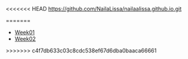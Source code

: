 <<<<<<< HEAD
https://github.com/NailaLissa/nailaalissa.github.io.git

=======
<ul>
<li><a href="https://nailaalissa.github.io/HTML-CSs/week01/">Week01</a></li>
<li><a href="https://nailaalissa.github.io/HTML-CSs/week02/">Week02</a></li>
</ul>
>>>>>>> c4f7db633c03c8cdc538ef67d6dba0baaca66661

